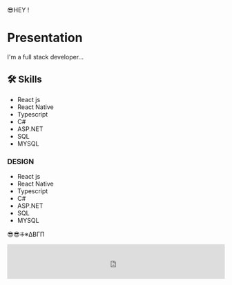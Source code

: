 😎HEY !

# Presentation

I'm a full stack developer...


## 🛠 Skills

 <ul>
 <li>React js</li>
  <li>React Native </li>
  <li>Typescript</li>
  <li>C#</li>
  <li>ASP.NET</li> 
  <li>SQL</li>
  <li>MYSQL</li>
</ul>

<h3>DESIGN</h3>
 <ul>
 <li>React js</li>
  <li>React Native </li>
  <li>Typescript</li>
  <li>C#</li>
  <li>ASP.NET</li> 
  <li>SQL</li>
  <li>MYSQL</li>
</ul>
 

😎😎⁜※ΔΒΓΠ
<iframe src="https://open.spotify.com/embed/playlist/3j2rrOTXAo1kg6FGnWHHiO?utm_source=generator" width="100%" height="80" frameBorder="0" allowfullscreen="" allow="autoplay; clipboard-write; encrypted-media; fullscreen; picture-in-picture"></iframe>


<!--
**MCTambu/MCTambu** is a ✨ _special_ ✨ repository because its `README.md` (this file) appears on your GitHub profile.

Here are some ideas to get you started:

- 🔭 I’m currently working on ...
- 🌱 I’m currently learning ...
- 👯 I’m looking to collaborate on ...
- 🤔 I’m looking for help with ...
- 💬 Ask me about ...
- 📫 How to reach me: ...
- 😄 Pronouns: ...
- ⚡ Fun fact: ...
-->
